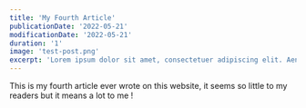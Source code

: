 ```yaml
---
title: 'My Fourth Article'
publicationDate: '2022-05-21'
modificationDate: '2022-05-21'
duration: '1'
image: 'test-post.png'
excerpt: 'Lorem ipsum dolor sit amet, consectetuer adipiscing elit. Aenean commodo ligula eget dolor. Aenean massa. Cum sociis natoque penatibus et magnis dis p'
---
```


This is my fourth article ever wrote on this website, it seems so little to my readers but it means a lot to me !
